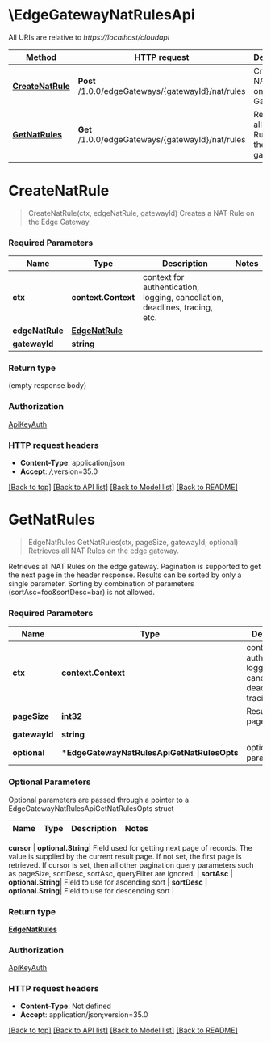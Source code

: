 # \EdgeGatewayNatRulesApi

All URIs are relative to *https://localhost/cloudapi*

Method | HTTP request | Description
------------- | ------------- | -------------
[**CreateNatRule**](EdgeGatewayNatRulesApi.md#CreateNatRule) | **Post** /1.0.0/edgeGateways/{gatewayId}/nat/rules | Creates a NAT Rule on the Edge Gateway.
[**GetNatRules**](EdgeGatewayNatRulesApi.md#GetNatRules) | **Get** /1.0.0/edgeGateways/{gatewayId}/nat/rules | Retrieves all NAT Rules on the edge gateway. 


# **CreateNatRule**
> CreateNatRule(ctx, edgeNatRule, gatewayId)
Creates a NAT Rule on the Edge Gateway.

### Required Parameters

Name | Type | Description  | Notes
------------- | ------------- | ------------- | -------------
 **ctx** | **context.Context** | context for authentication, logging, cancellation, deadlines, tracing, etc.
  **edgeNatRule** | [**EdgeNatRule**](EdgeNatRule.md)|  | 
  **gatewayId** | **string**|  | 

### Return type

 (empty response body)

### Authorization

[ApiKeyAuth](../README.md#ApiKeyAuth)

### HTTP request headers

 - **Content-Type**: application/json
 - **Accept**: *_/_*;version=35.0

[[Back to top]](#) [[Back to API list]](../README.md#documentation-for-api-endpoints) [[Back to Model list]](../README.md#documentation-for-models) [[Back to README]](../README.md)

# **GetNatRules**
> EdgeNatRules GetNatRules(ctx, pageSize, gatewayId, optional)
Retrieves all NAT Rules on the edge gateway. 

Retrieves all NAT Rules on the edge gateway.  Pagination is supported to get the next page in the header response. Results can be sorted by only a single parameter. Sorting by combination of parameters (sortAsc=foo&sortDesc=bar) is not allowed. 

### Required Parameters

Name | Type | Description  | Notes
------------- | ------------- | ------------- | -------------
 **ctx** | **context.Context** | context for authentication, logging, cancellation, deadlines, tracing, etc.
  **pageSize** | **int32**| Results per page to fetch. | [default to 25]
  **gatewayId** | **string**|  | 
 **optional** | ***EdgeGatewayNatRulesApiGetNatRulesOpts** | optional parameters | nil if no parameters

### Optional Parameters
Optional parameters are passed through a pointer to a EdgeGatewayNatRulesApiGetNatRulesOpts struct

Name | Type | Description  | Notes
------------- | ------------- | ------------- | -------------


 **cursor** | **optional.String**| Field used for getting next page of records. The value is supplied by the current result page. If not set, the first page is retrieved. If cursor is set, then all other pagination query parameters such as pageSize, sortDesc, sortAsc, queryFilter are ignored.  | 
 **sortAsc** | **optional.String**| Field to use for ascending sort | 
 **sortDesc** | **optional.String**| Field to use for descending sort | 

### Return type

[**EdgeNatRules**](EdgeNatRules.md)

### Authorization

[ApiKeyAuth](../README.md#ApiKeyAuth)

### HTTP request headers

 - **Content-Type**: Not defined
 - **Accept**: application/json;version=35.0

[[Back to top]](#) [[Back to API list]](../README.md#documentation-for-api-endpoints) [[Back to Model list]](../README.md#documentation-for-models) [[Back to README]](../README.md)


